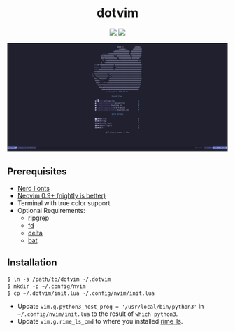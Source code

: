 <h1 align="center">dotvim</h1>

<p align="center">
    <a href="https://github.com/TwIStOy/dotvim/pulse">
      <img src="https://img.shields.io/github/last-commit/TwIStOy/dotvim?style=for-the-badge&logo=github&color=7dc4e4&logoColor=D9E0EE&labelColor=302D41"/>
    </a>
    <a href="https://github.com/TwIStOy/dotvim/stargazers">
      <img src="https://img.shields.io/github/stars/TwIStOy/dotvim?style=for-the-badge&logo=apachespark&color=eed49f&logoColor=D9E0EE&labelColor=302D41"/>
    </a>
</p>

![](https://raw.githubusercontent.com/TwIStOy/dotvim/master/screenshots/start_page.png)

## Prerequisites

- [Nerd Fonts](https://www.nerdfonts.com/font-downloads)
- [Neovim 0.9+ (nightly is better)](https://github.com/neovim/neovim)
- Terminal with true color support
- Optional Requirements:
  - [ripgrep](https://github.com/BurntSushi/ripgrep)
  - [fd](https://github.com/sharkdp/fd)
  - [delta](https://github.com/dandavison/delta)
  - [bat](https://github.com/sharkdp/bat)

## Installation

```
$ ln -s /path/to/dotvim ~/.dotvim
$ mkdir -p ~/.config/nvim
$ cp ~/.dotvim/init.lua ~/.config/nvim/init.lua
```

- Update `vim.g.python3_host_prog = '/usr/local/bin/python3'` in `~/.config/nvim/init.lua` to the result of `which python3`.  
- Update `vim.g.rime_ls_cmd` to where you installed [rime_ls](https://github.com/wlh320/rime-ls).

